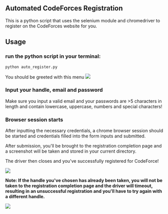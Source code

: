 ## Automated CodeForces Registration

This is a python script that uses the selenium module and chromedriver to register on the CodeForces website for you.

## Usage
### run the python script in your terminal: 
`python auto_register.py`

You should be greeted with this menu
![](https://i.imgur.com/47kE3E8.png)

### Input your handle, email and password
Make sure you input a valid email and your passwords are >5 characters in length and contain lowercase, uppercase, numbers and special characters!

### Browser session starts
After inputting the necessary credentials, a chrome browser session should be started and credentials filled into the form inputs and submitted.

After submission, you'll be brought to the registration completion page and a screenshot will be taken and stored in your current directory.

The driver then closes and you've successfully registered for CodeForce!

![](https://i.imgur.com/lwJiY8o.png)


__Note: If the handle you've chosen has already been taken, you will not be taken to the registration completion page and the driver will timeout, resulting in an unsuccessful registration and you'll have to try again with a different handle.__

![](https://i.imgur.com/nr5BelU.png)

